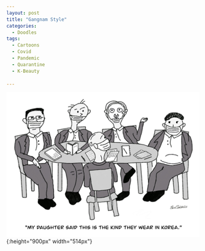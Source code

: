 ```yaml
---
layout: post
title: "Gangnam Style"
categories:
  - Doodles
tags:
  - Cartoons
  - Covid
  - Pandemic
  - Quarantine
  - K-Beauty 

---
```



![image](/assets/images/GangnamStyle.png.jpg){:height="900px" width="514px"}
